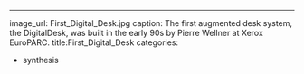 ---
image_url: First_Digital_Desk.jpg
caption: The first augmented desk system, the DigitalDesk, was built in the early 90s by Pierre Wellner at Xerox EuroPARC. 
title:First_Digital_Desk
categories:
  - synthesis
 

